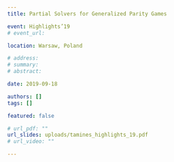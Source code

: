 ```yaml
---
title: Partial Solvers for Generalized Parity Games

event: Highlights’19
# event_url:

location: Warsaw, Poland

# address:
# summary: 
# abstract:

date: 2019-09-18

authors: []
tags: []

featured: false

# url_pdf: ""
url_slides: uploads/tamines_highlights_19.pdf
# url_video: ""

---
```

